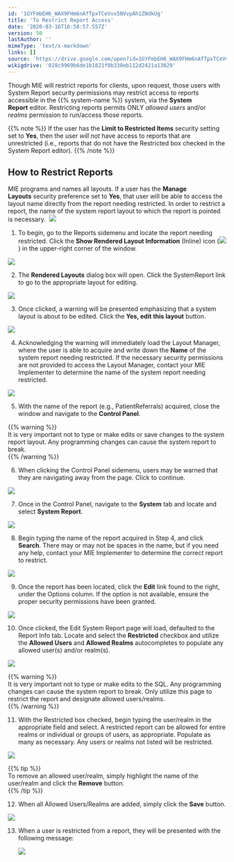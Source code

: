 ```yaml
---
id: '1GYFmbEH6_WAX9FHm6nAfTpxTCeVvx5NVvpAh1ZNdkUg'
title: 'To Restrict Report Access'
date: '2020-03-16T16:58:57.557Z'
version: 50
lastAuthor: ''
mimeType: 'text/x-markdown'
links: []
source: 'https://drive.google.com/open?id=1GYFmbEH6_WAX9FHm6nAfTpxTCeVvx5NVvpAh1ZNdkUg'
wikigdrive: '028c9969b6de1b1821f0b338eb112d2421a13029'
---
```

Though MIE will restrict reports for clients, upon request, those users with System Report security permissions may restrict access to reports accessible in the {{% system-name %}} system, via the **System Report** editor. Restricting reports permits ONLY *allowed users* and/or *realms* permission to run/access those reports.

{{% note %}}
If the user has the **Limit to Restricted Items** security setting set to **Yes**, then the user *will not* have access to reports that are unrestricted (i.e., reports that do not have the Restricted box checked in the System Report editor).
{{% /note %}}

## How to Restrict Reports

MIE programs and names all layouts. If a user has the **Manage Layouts** security preference set to **Yes**, that user will be able to access the layout name directly from the report needing restricted. In order to restrict a report, the name of the system report layout to which the report is pointed is necessary. 
![](../to-restrict-report-access.assets/dd2b2ae14fad2a2f34e2a72b7fa51d53.png)

1. To begin, go to the Reports sidemenu and locate the report needing restricted. Click the <strong>Show Rendered Layout Information</strong> (Inline) icon (![](../to-restrict-report-access.assets/f6869e76958d595ab4029fa856b1906c.png)) in the upper-right corner of the window.


![](../to-restrict-report-access.assets/89780961e06725caa0b25c26965beefe.png)


2. The <strong>Rendered Layouts</strong> dialog box will open. Click the SystemReport link to go to the appropriate layout for editing.


![](../to-restrict-report-access.assets/38a68c6f72fdc94efd65bc78f4d8c69d.png)


3. Once clicked, a warning will be presented emphasizing that a system layout is about to be edited. Click the <strong>Yes, edit this layout</strong> button. 


![](../to-restrict-report-access.assets/16936bb6010e884204780ed3bd8ee620.png)


4. Acknowledging the warning will immediately load the Layout Manager, where the user is able to acquire and write down the <strong>Name</strong> of the system report needing restricted. If the necessary security permissions are not provided to access the Layout Manager, contact your MIE Implementer to determine the name of the system report needing restricted.


![](../to-restrict-report-access.assets/2dec7a204378870a326ef36eeb14516b.png)


5. With the name of the report (e.g., PatientReferrals) acquired, close the window and navigate to the <strong>Control Panel</strong>.


{{% warning %}}  
It is very important not to type or make edits or save changes to the system report layout. Any programming changes can cause the system report to break.  
{{% /warning %}}


6. When clicking the Control Panel sidemenu, users may be warned that they are navigating away from the page. Click to continue.


![](../to-restrict-report-access.assets/4d32cee83578e815bb97f5787f32a73a.png)


7. Once in the Control Panel, navigate to the <strong>System</strong> tab and locate and select <strong>System Report</strong>.


![](../to-restrict-report-access.assets/3d38469a2b3af63ae7924a5441775185.png)


8. Begin typing the name of the report acquired in Step 4, and click <strong>Search</strong>. There may or may not be spaces in the name, but if you need any help, contact your MIE Implementer to determine the correct report to restrict.


![](../to-restrict-report-access.assets/74a9abbe5cc331657fbf511b84ff49a0.png)


9. Once the report has been located, click the <strong>Edit</strong> link found to the right, under the Options column. If the option is not available, ensure the proper security permissions have been granted.


![](../to-restrict-report-access.assets/5ee7720470c9415db1708ade0c8eeed7.png)


10. Once clicked, the Edit System Report page will load, defaulted to the Report Info tab. Locate and select the <strong>Restricted</strong> checkbox and utilize the <strong>Allowed Users</strong> and <strong>Allowed Realms</strong> autocompletes to populate any allowed user(s) and/or realm(s).


![](../to-restrict-report-access.assets/ebdcfe684d45ee6eed7b7c314238e702.png)

{{% warning %}}  
It is very important not to type or make edits to the SQL. Any programming changes can cause the system report to break. Only utilize this page to restrict the report and designate allowed users/realms.  
{{% /warning %}}


11. With the Restricted box checked, begin typing the user/realm in the appropriate field and select. A restricted report can be allowed for entire realms or individual or groups of users, as appropriate. Populate as many as necessary. Any users or realms not listed will be restricted.


![](../to-restrict-report-access.assets/cdd3448a51ab78b1a63e87e4ff465478.png)

{{% tip %}}  
To remove an allowed user/realm, simply highlight the name of the user/realm and click the **Remove** button.  
{{% /tip %}}


12. When all Allowed Users/Realms are added, simply click the <strong>Save</strong> button.


![](../to-restrict-report-access.assets/4c49a2ee92440a7307828542f3936cb3.png)


13. When a user is restricted from a report, they will be presented with the following message:

    ![](../to-restrict-report-access.assets/9c289b9a6770398d0ea5df2b1189ad04.png)
